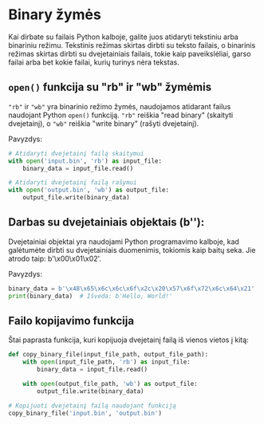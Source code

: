 # Binary žymės

Kai dirbate su failais Python kalboje, galite juos atidaryti tekstiniu arba binariniu režimu. Tekstinis režimas skirtas dirbti su teksto failais, o binarinis režimas skirtas dirbti su dvejetainiais failais, tokie kaip paveikslėliai, garso failai arba bet kokie failai, kurių turinys nėra tekstas.

## `open()` funkcija su "rb" ir "wb" žymėmis

`"rb"` ir `"wb"` yra binarinio režimo žymės, naudojamos atidarant failus naudojant Python `open()` funkciją. `"rb"` reiškia "read binary" (skaityti dvejetainį), o `"wb"` reiškia "write binary" (rašyti dvejetainį).

Pavyzdys:

```Python
# Atidaryti dvejetainį failą skaitymui
with open('input.bin', 'rb') as input_file:
    binary_data = input_file.read()

# Atidaryti dvejetainį failą rašymui
with open('output.bin', 'wb') as output_file:
    output_file.write(binary_data)
```

## Darbas su dvejetainiais objektais (b''):

Dvejetainiai objektai yra naudojami Python programavimo kalboje, kad galėtumėte dirbti su dvejetainiais duomenimis, tokiomis kaip baitų seka. Jie atrodo taip: b'\x00\x01\x02'.

Pavyzdys:

```Python
binary_data = b'\x48\x65\x6c\x6c\x6f\x2c\x20\x57\x6f\x72\x6c\x64\x21'  # "Hello, World!" dvejetainiu formatu
print(binary_data)  # Išveda: b'Hello, World!'
```

## Failo kopijavimo funkcija

Štai paprasta funkcija, kuri kopijuoja dvejetainį failą iš vienos vietos į kitą:

```Python
def copy_binary_file(input_file_path, output_file_path):
    with open(input_file_path, 'rb') as input_file:
        binary_data = input_file.read()

    with open(output_file_path, 'wb') as output_file:
        output_file.write(binary_data)

# Kopijuoti dvejetainį failą naudojant funkciją
copy_binary_file('input.bin', 'output.bin')
```

